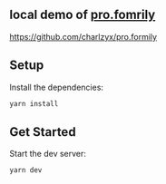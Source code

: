 ## local demo of [pro.fomrily](https://github.com/charlzyx/pro.formily) 

https://github.com/charlzyx/pro.formily


## Setup

Install the dependencies:

```bash
yarn install
```

## Get Started

Start the dev server:

```bash
yarn dev
```



